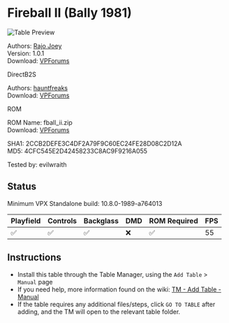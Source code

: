 ﻿# Fireball II (Bally 1981)

![Table Preview](../../images/vpx-fireballii.png)

Authors: [Rajo Joey](https://www.vpforums.org/index.php?showuser=80054)  
Version: 1.0.1  
Download: [VPForums](https://www.vpforums.org/index.php?app=downloads&showfile=15936)

DirectB2S

Authors: [hauntfreaks](https://vpuniverse.com/profile/5216-hauntfreaks/)  
Download: [VPForums](https://www.vpforums.org/index.php?app=downloads&showfile=12182)

ROM

ROM Name: fball_ii.zip  
Download: [VPForums](https://www.vpforums.org/index.php?app=downloads&showfile=149)

SHA1: 2CCB2DEFE3C4DF2A79F9C60EC24FE28D08C2D12A  
MD5:  4CFC545E2D42458233C8AC9F9216A055 

Tested by: evilwraith

## Status 

Minimum VPX Standalone build: 10.8.0-1989-a764013

| Playfield | Controls | Backglass | DMD | ROM Required | FPS | 
|-----------|----------|-----------|-----|--------------|-----|
| :white_check_mark: | :white_check_mark: | :white_check_mark: | :x: | :white_check_mark: | 55 |

## Instructions

- Install this table through the Table Manager, using the `Add Table` > `Manual` page
- If you need help, more information found on the wiki: [TM - Add Table - Manual](https://github.com/LegendsUnchained/vpx-standalone-alp4k/wiki/%5B04%5D-%F0%9F%A7%A1-TM-%E2%80%90-Other-Features#add-table---manual)
- If the table requires any additional files/steps, click `GO TO TABLE` after adding, and the TM will open to the relevant table folder.

